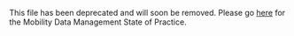 This file has been deprecated and will soon be removed. Please go [here](https://github.com/openmobilityfoundation/privacy-committee/blob/main/products/state-of-the-practice.md) for the Mobility Data Management State of Practice.
